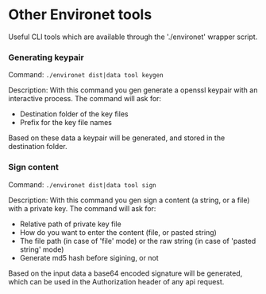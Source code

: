 # Other Environet tools

Useful CLI tools which are available through the './environet' wrapper script.

### Generating keypair

Command: `./environet dist|data tool keygen`

Description:
With this command you gen generate a openssl keypair with an interactive process. The command will ask for:
* Destination folder of the key files
* Prefix for the key file names

Based on these data a keypair will be generated, and stored in the destination folder.

### Sign content

Command: `./environet dist|data tool sign`

Description:
With this command you gen sign a content (a string, or a file) with a private key. The command will ask for:
* Relative path of private key file
* How do you want to enter the content (file, or pasted string)
* The file path (in case of 'file' mode) or the raw string (in case of 'pasted string' mode)
* Generate md5 hash before sigining, or not

Based on the input data a base64 encoded signature will be generated, which can be used in the Authorization header of any api request.

